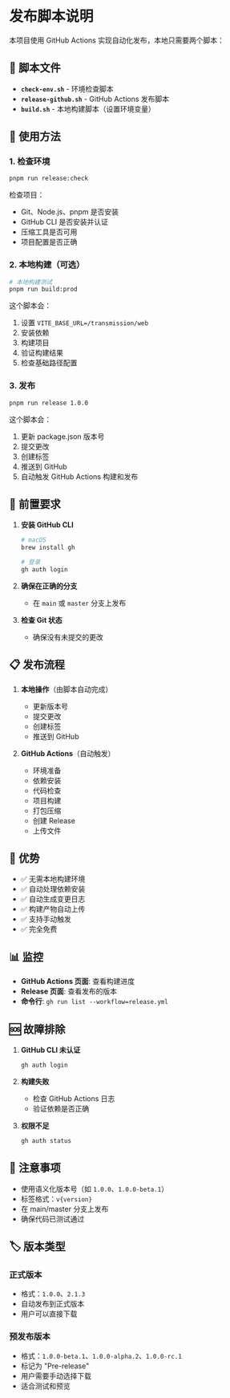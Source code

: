 # 发布脚本说明

本项目使用 GitHub Actions 实现自动化发布，本地只需要两个脚本：

## 📁 脚本文件

- **`check-env.sh`** - 环境检查脚本
- **`release-github.sh`** - GitHub Actions 发布脚本
- **`build.sh`** - 本地构建脚本（设置环境变量）

## 🚀 使用方法

### 1. 检查环境

```bash
pnpm run release:check
```

检查项目：
- Git、Node.js、pnpm 是否安装
- GitHub CLI 是否安装并认证
- 压缩工具是否可用
- 项目配置是否正确

### 2. 本地构建（可选）

```bash
# 本地构建测试
pnpm run build:prod
```

这个脚本会：
1. 设置 `VITE_BASE_URL=/transmission/web`
2. 安装依赖
3. 构建项目
4. 验证构建结果
5. 检查基础路径配置

### 3. 发布

```bash
pnpm run release 1.0.0
```

这个脚本会：
1. 更新 package.json 版本号
2. 提交更改
3. 创建标签
4. 推送到 GitHub
5. 自动触发 GitHub Actions 构建和发布

## 🔧 前置要求

1. **安装 GitHub CLI**
   ```bash
   # macOS
   brew install gh
   
   # 登录
   gh auth login
   ```

2. **确保在正确的分支**
   - 在 `main` 或 `master` 分支上发布

3. **检查 Git 状态**
   - 确保没有未提交的更改

## 📋 发布流程

1. **本地操作**（由脚本自动完成）
   - 更新版本号
   - 提交更改
   - 创建标签
   - 推送到 GitHub

2. **GitHub Actions**（自动触发）
   - 环境准备
   - 依赖安装
   - 代码检查
   - 项目构建
   - 打包压缩
   - 创建 Release
   - 上传文件

## 🎯 优势

- ✅ 无需本地构建环境
- ✅ 自动处理依赖安装
- ✅ 自动生成变更日志
- ✅ 构建产物自动上传
- ✅ 支持手动触发
- ✅ 完全免费

## 📊 监控

- **GitHub Actions 页面**: 查看构建进度
- **Release 页面**: 查看发布的版本
- **命令行**: `gh run list --workflow=release.yml`

## 🆘 故障排除

1. **GitHub CLI 未认证**
   ```bash
   gh auth login
   ```

2. **构建失败**
   - 检查 GitHub Actions 日志
   - 验证依赖是否正确

3. **权限不足**
   ```bash
   gh auth status
   ```

## 📝 注意事项

- 使用语义化版本号（如 `1.0.0`、`1.0.0-beta.1`）
- 标签格式：`v{version}`
- 在 main/master 分支上发布
- 确保代码已测试通过

## 🏷️ 版本类型

### 正式版本
- 格式：`1.0.0`、`2.1.3`
- 自动发布到正式版本
- 用户可以直接下载

### 预发布版本
- 格式：`1.0.0-beta.1`、`1.0.0-alpha.2`、`1.0.0-rc.1`
- 标记为 "Pre-release"
- 用户需要手动选择下载
- 适合测试和预览
